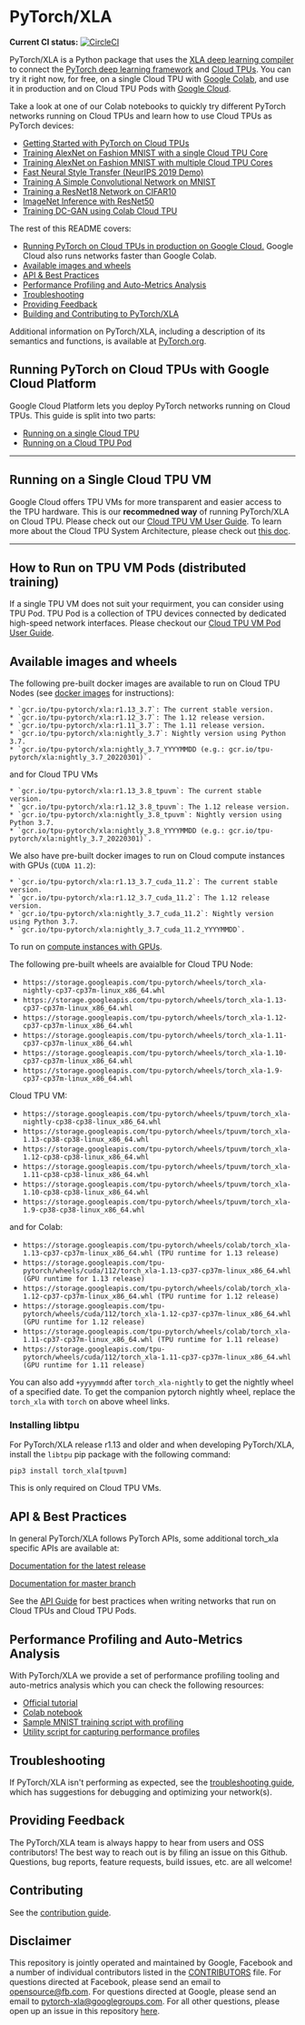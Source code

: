 # PyTorch/XLA

<b>Current CI status:</b>  [![CircleCI](https://circleci.com/gh/pytorch/xla.svg?style=svg)](https://circleci.com/gh/pytorch/xla)

PyTorch/XLA is a Python package that uses the
[XLA deep learning compiler](https://www.tensorflow.org/xla)
to connect the [PyTorch deep learning framework](https://pytorch.org/) and
[Cloud TPUs](https://cloud.google.com/tpu/). You can try it right now, for free,
on a single Cloud TPU with [Google Colab](https://colab.research.google.com/),
and use it in production and on Cloud TPU Pods
with [Google Cloud](https://cloud.google.com/gcp).

Take a look at one of our Colab notebooks to quickly try different PyTorch networks
running on Cloud TPUs and learn how to use Cloud TPUs as PyTorch devices:

* [Getting Started with PyTorch on Cloud TPUs](https://colab.research.google.com/github/pytorch/xla/blob/master/contrib/colab/getting-started.ipynb)
* [Training AlexNet on Fashion MNIST with a single Cloud TPU Core](https://colab.research.google.com/github/pytorch/xla/blob/master/contrib/colab/single-core-alexnet-fashion-mnist.ipynb)
* [Training AlexNet on Fashion MNIST with multiple Cloud TPU Cores](https://colab.research.google.com/github/pytorch/xla/blob/master/contrib/colab/multi-core-alexnet-fashion-mnist.ipynb)
* [Fast Neural Style Transfer (NeurIPS 2019 Demo)](https://colab.research.google.com/github/pytorch/xla/blob/master/contrib/colab/style_transfer_inference.ipynb)
* [Training A Simple Convolutional Network on MNIST](https://colab.research.google.com/github/pytorch/xla/blob/master/contrib/colab/mnist-training.ipynb)
* [Training a ResNet18 Network on CIFAR10](https://colab.research.google.com/github/pytorch/xla/blob/master/contrib/colab/resnet18-training.ipynb)
* [ImageNet Inference with ResNet50](https://colab.research.google.com/github/pytorch/xla/blob/master/contrib/colab/resnet50-inference.ipynb)
* [Training DC-GAN using Colab Cloud TPU](https://colab.research.google.com/github/pytorch/xla/blob/master/contrib/colab/DC-GAN.ipynb)

The rest of this README covers:

* [Running PyTorch on Cloud TPUs in production on Google Cloud.](#Cloud)
Google Cloud also runs networks faster than Google Colab.
* [Available images and wheels](#Resource)
* [API & Best Practices](#API)
* [Performance Profiling and Auto-Metrics Analysis](#PerfMetrics)
* [Troubleshooting](#Troubleshooting)
* [Providing Feedback](#Feedback)
* [Building and Contributing to PyTorch/XLA](#Contributing)



Additional information on PyTorch/XLA, including a description of its
semantics and functions, is available at [PyTorch.org](http://pytorch.org/xla/).

## <a name="Cloud"></a> Running PyTorch on Cloud TPUs with Google Cloud Platform

Google Cloud Platform lets you deploy PyTorch networks running on Cloud TPUs.
This guide is split into two parts:

* [Running on a single Cloud TPU](#CloudSingle)
* [Running on a Cloud TPU Pod](#Pod)

---

## <a name="CloudSingle"></a> Running on a Single Cloud TPU VM

Google Cloud offers TPU VMs for more transparent and easier access to the TPU hardware. This is our **recommedned way** of running PyTorch/XLA on Cloud TPU. Please check out our [Cloud TPU VM User Guide](https://cloud.google.com/tpu/docs/pytorch-xla-ug-tpu-vm). To learn more about the Cloud TPU System Architecture, please check out [this doc](https://cloud.google.com/tpu/docs/system-architecture-tpu-vm#tpu_vms).


---

## <a name="Pod"></a> How to Run on TPU VM Pods (distributed training)

If a single TPU VM does not suit your requirment, you can consider using TPU Pod. TPU Pod is a collection of TPU devices connected by dedicated high-speed network interfaces. Please checkout our [Cloud TPU VM Pod User Guide](https://cloud.google.com/tpu/docs/pytorch-pods).


## <a name="Resource"></a> Available images and wheels
The following pre-built docker images are available to run on Cloud TPU Nodes (see [docker images](#DockerImage) for instructions):

    * `gcr.io/tpu-pytorch/xla:r1.13_3.7`: The current stable version.
    * `gcr.io/tpu-pytorch/xla:r1.12_3.7`: The 1.12 release version.
    * `gcr.io/tpu-pytorch/xla:r1.11_3.7`: The 1.11 release version.
    * `gcr.io/tpu-pytorch/xla:nightly_3.7`: Nightly version using Python 3.7.
    * `gcr.io/tpu-pytorch/xla:nightly_3.7_YYYYMMDD (e.g.: gcr.io/tpu-pytorch/xla:nightly_3.7_20220301)`.

and for Cloud TPU VMs

    * `gcr.io/tpu-pytorch/xla:r1.13_3.8_tpuvm`: The current stable version.
    * `gcr.io/tpu-pytorch/xla:r1.12_3.8_tpuvm`: The 1.12 release version.
    * `gcr.io/tpu-pytorch/xla:nightly_3.8_tpuvm`: Nightly version using Python 3.7.
    * `gcr.io/tpu-pytorch/xla:nightly_3.8_YYYYMMDD (e.g.: gcr.io/tpu-pytorch/xla:nightly_3.7_20220301)`.

We also have pre-built docker images to run on Cloud compute instances with GPUs (`CUDA 11.2`):

    * `gcr.io/tpu-pytorch/xla:r1.13_3.7_cuda_11.2`: The current stable version.
    * `gcr.io/tpu-pytorch/xla:r1.12_3.7_cuda_11.2`: The 1.12 release version.
    * `gcr.io/tpu-pytorch/xla:nightly_3.7_cuda_11.2`: Nightly version using Python 3.7.
    * `gcr.io/tpu-pytorch/xla:nightly_3.7_cuda_11.2_YYYYMMDD`.

To run on [compute instances with GPUs](https://cloud.google.com/compute/docs/gpus/create-vm-with-gpus).

The following pre-built wheels are avaialble for Cloud TPU Node:

* `https://storage.googleapis.com/tpu-pytorch/wheels/torch_xla-nightly-cp37-cp37m-linux_x86_64.whl`
* `https://storage.googleapis.com/tpu-pytorch/wheels/torch_xla-1.13-cp37-cp37m-linux_x86_64.whl`
* `https://storage.googleapis.com/tpu-pytorch/wheels/torch_xla-1.12-cp37-cp37m-linux_x86_64.whl`
* `https://storage.googleapis.com/tpu-pytorch/wheels/torch_xla-1.11-cp37-cp37m-linux_x86_64.whl`
* `https://storage.googleapis.com/tpu-pytorch/wheels/torch_xla-1.10-cp37-cp37m-linux_x86_64.whl`
* `https://storage.googleapis.com/tpu-pytorch/wheels/torch_xla-1.9-cp37-cp37m-linux_x86_64.whl`

Cloud TPU VM:

* `https://storage.googleapis.com/tpu-pytorch/wheels/tpuvm/torch_xla-nightly-cp38-cp38-linux_x86_64.whl`
* `https://storage.googleapis.com/tpu-pytorch/wheels/tpuvm/torch_xla-1.13-cp38-cp38-linux_x86_64.whl`
* `https://storage.googleapis.com/tpu-pytorch/wheels/tpuvm/torch_xla-1.12-cp38-cp38-linux_x86_64.whl`
* `https://storage.googleapis.com/tpu-pytorch/wheels/tpuvm/torch_xla-1.11-cp38-cp38-linux_x86_64.whl`
* `https://storage.googleapis.com/tpu-pytorch/wheels/tpuvm/torch_xla-1.10-cp38-cp38-linux_x86_64.whl`
* `https://storage.googleapis.com/tpu-pytorch/wheels/tpuvm/torch_xla-1.9-cp38-cp38-linux_x86_64.whl`

and for Colab:

* `https://storage.googleapis.com/tpu-pytorch/wheels/colab/torch_xla-1.13-cp37-cp37m-linux_x86_64.whl (TPU runtime for 1.13 release)`
* `https://storage.googleapis.com/tpu-pytorch/wheels/cuda/112/torch_xla-1.13-cp37-cp37m-linux_x86_64.whl (GPU runtime for 1.13 release)`
* `https://storage.googleapis.com/tpu-pytorch/wheels/colab/torch_xla-1.12-cp37-cp37m-linux_x86_64.whl (TPU runtime for 1.12 release)`
* `https://storage.googleapis.com/tpu-pytorch/wheels/cuda/112/torch_xla-1.12-cp37-cp37m-linux_x86_64.whl (GPU runtime for 1.12 release)`
* `https://storage.googleapis.com/tpu-pytorch/wheels/colab/torch_xla-1.11-cp37-cp37m-linux_x86_64.whl (TPU runtime for 1.11 release)`
* `https://storage.googleapis.com/tpu-pytorch/wheels/cuda/112/torch_xla-1.11-cp37-cp37m-linux_x86_64.whl (GPU runtime for 1.11 release)`

You can also add `+yyyymmdd` after `torch_xla-nightly` to get the nightly wheel of a specified date. To get the companion pytorch nightly wheel, replace the `torch_xla` with `torch` on above wheel links.

### Installing libtpu

For PyTorch/XLA release r1.13 and older and when developing PyTorch/XLA, install the `libtpu` pip package with the following command:

```
pip3 install torch_xla[tpuvm]
```

This is only required on Cloud TPU VMs.

## <a name="API"></a> API & Best Practices

In general PyTorch/XLA follows PyTorch APIs, some additional torch_xla specific APIs are available at:

[Documentation for the latest release](https://pytorch.org/xla)

[Documentation for master branch](https://pytorch.org/xla/master)

See the [API Guide](API_GUIDE.md) for best practices when writing networks that
run on Cloud TPUs and Cloud TPU Pods.

## <a name="PerfMetrics"></a> Performance Profiling and Auto-Metrics Analysis

With PyTorch/XLA we provide a set of performance profiling tooling and auto-metrics analysis which you can check the following resources:
* [Official tutorial](https://cloud.google.com/tpu/docs/pytorch-xla-performance-profiling-tpu-vm)
* [Colab notebook](https://colab.research.google.com/github/pytorch/xla/blob/master/contrib/colab/pytorch-xla-profiling-colab.ipynb)
* [Sample MNIST training script with profiling](https://github.com/pytorch/xla/blob/master/test/test_profile_mp_mnist.py)
* [Utility script for capturing performance profiles](https://github.com/pytorch/xla/blob/master/scripts/capture_profile.py)

## <a name="Troubleshooting"></a> Troubleshooting

If PyTorch/XLA isn't performing as expected, see the
[troubleshooting guide](TROUBLESHOOTING.md), which has suggestions for
debugging and optimizing your network(s).

## <a name="Feedback"></a> Providing Feedback

The PyTorch/XLA team is always happy to hear from users and OSS contributors!
The best way to reach out is by filing an issue on this Github. Questions,
bug reports, feature requests, build issues, etc. are all welcome!

## <a name="Contributing"></a> Contributing

See the [contribution guide](CONTRIBUTING.md).

## Disclaimer
This repository is jointly operated and maintained by Google, Facebook and a number of individual contributors listed in the [CONTRIBUTORS](https://github.com/pytorch/xla/graphs/contributors) file. For questions directed at Facebook, please send an email to opensource@fb.com. For questions directed at Google, please send an email to pytorch-xla@googlegroups.com. For all other questions, please open up an issue in this repository [here](https://github.com/pytorch/xla/issues).

